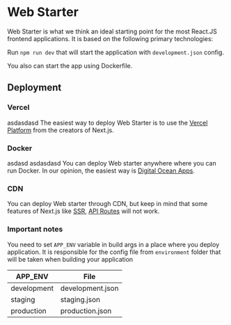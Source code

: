 # Web Starter

Web Starter is what we think an ideal starting point for the most React.JS frontend applications. It is based on the following primary technologies:

Run ```npm run dev``` that will start the application with ```development.json``` config.

You also can start the app using Dockerfile.

## Deployment

### Vercel
asdasdasd
The easiest way to deploy Web Starter is to use the [Vercel Platform](https://vercel.com/) from the creators of Next.js.

### Docker
asdasd  asdasdasd 
You can deploy Web starter anywhere where you can run Docker. In our opinion, the easiest way is [Digital Ocean Apps](https://www.digitalocean.com/products/app-platform).

### CDN

You can deploy Web starter through CDN, but keep in mind that some features of Next.js like [SSR](https://nextjs.org/docs/basic-features/pages#server-side-rendering), [API Routes](https://nextjs.org/docs/api-routes/introduction) will not work.

### Important notes

You need to set ```APP_ENV``` variable in build args in a place where you deploy application. It is responsible for the config file from ```environment``` folder that will be taken when building your application


| APP_ENV       | File          |
| ------------- | ------------- |
| development   | development.json  |
| staging       | staging.json  |
| production    | production.json  |
